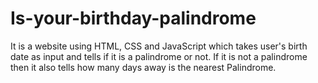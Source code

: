 # Is-your-birthday-palindrome
It is a website using HTML, CSS and JavaScript which takes user's birth date as input and tells if it is a palindrome or not. If it is not a palindrome then it also tells how many days away is the nearest Palindrome.
